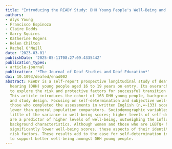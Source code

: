 ```yaml
---
title: "Introducing the READY Study: DHH Young People's Well-Being and Self-Determination"
authors:
- Alys Young
- Francisco Espinoza
- Claire Dodds
- Garry Squires
- Katherine Rogers
- Helen Chilton
- Rachel O'Neill
date: '2023-03-01'
publishDate: '2025-05-11T08:27:09.433544Z'
publication_types:
- article-journal
publication: '*The Journal of Deaf Studies and Deaf Education*'
doi: 10.1093/deafed/enad002
abstract: READY is a self-report prospective longitudinal study of deaf and hard of
  hearing (DHH) young people aged 16 to 19 years on entry. Its overarching aim is
  to explore the risk and protective factors for successful transition to adulthood.
  This article introduces the cohort of 163 DHH young people, background characteristics
  and study design. Focusing on self-determination and subjective well-being only,
  those who completed the assessments in written English (n,=~133) score significantly
  lower than general population comparators. Sociodemographic variables explain very
  little of the variance in well-being scores; higher levels of self-determination
  are a predictor of higher levels of well-being, outweighing the influence of any
  background characteristics. Although women and those who are LGBTQ+ have statistically
  significantly lower well-being scores, these aspects of their identity are not predictive
  risk factors. These results add to the case for self-determination interventions
  to support better well-being amongst DHH young people.
---
```

